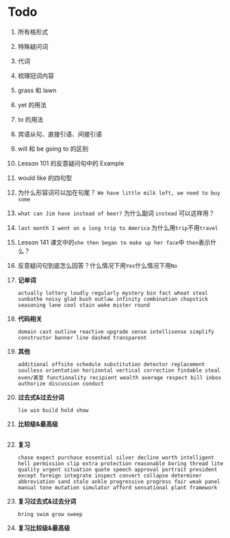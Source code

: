 # Todo

1. 所有格形式

2. 特殊疑问词

3. 代词

4. 梳理冠词内容

5. grass 和 lawn

6. yet 的用法

7. to 的用法

8. 宾语从句、直接引语、间接引语

9. will 和 be going to 的区别

10. Lesson 101 的反意疑问句中的 Example

11. would like 的四句型

12. 为什么形容词可以加在句尾？ `We have little milk left, we need to buy some`

13. `what can Jim have instead of beer?` 为什么副词 `instead` 可以这样用？

14. `last month I went on a long trip to America` 为什么用`trip`不用`travel`

15. Lesson 141 课文中的`she then began to make up her face`中 `then`表示什么？

16. 反意疑问句到底怎么回答？什么情况下用`Yes`什么情况下用`No`

17. **记单词**

    ```
    actually lottery loudly regularly mystery bin fact wheat steal sunbathe noisy glad bush outlaw infinity combination chopstick seasoning lane cool stain wake mister round
    ```

18. **代码相关**

    ```
    domain cast outline reactive upgrade sense intellisense simplify constructor banner line dashed transparent
    ```

19. **其他**

    ```
    additional offsite schedule substitution detector replacement soulless orientation horizontal vertical correction findable steal even/甚至 functionality recipient wealth average respect bill inbox authorize discussion conduct
    ```

20. **过去式&过去分词**

    ```
    lie win build hold show
    ```

21. **比较级&最高级**

    ```

    ```

22. **复习**

    ```
    chase expect purchase essential silver decline worth intelligent hell permission clip extra protection reasonable boring thread lite quality urgent situation quote speech approval portrait president except foreign integrate inspect convert collapse determiner  abbreviation sand stale ankle progressive progress fair weak panel manual tone mutation simulator afford sensational plant framework
    ```

23. **复习过去式&过去分词**

    ```
    bring swim grow sweep
    ```

24. **复习比较级&最高级**

    ```

    ```
